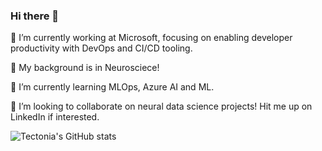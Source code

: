### Hi there 👋

🔭 I’m currently working at Microsoft, focusing on enabling developer productivity with DevOps and CI/CD tooling.

🧠 My background is in Neurosciece! 

🌱 I’m currently learning MLOps, Azure AI and ML.

👯 I’m looking to collaborate on neural data science projects! Hit me up on LinkedIn if interested. 

![Tectonia's GitHub stats](https://github-readme-stats.vercel.app/api?username=tectonia&show_icons=true&theme=radical)

<!--
**tectonia/tectonia** is a ✨ _special_ ✨ repository because its `README.md` (this file) appears on your GitHub profile.

Here are some ideas to get you started:

- 🔭 I’m currently working on ...
- 🌱 I’m currently learning ...
- 👯 I’m looking to collaborate on ...
- 🤔 I’m looking for help with ...
- 💬 Ask me about ...
- 📫 How to reach me: ...
- 😄 Pronouns: ...
- ⚡ Fun fact: ...
-->
